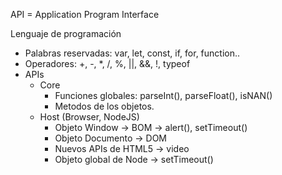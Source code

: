 API = Application Program Interface

Lenguaje de programación
- Palabras reservadas: var, let, const, if, for, function..
- Operadores: +, -, *, /, %, ||, &&, !, typeof
- APIs
    - Core
        - Funciones globales: parseInt(), parseFloat(), isNAN()
        - Metodos de los objetos.
    - Host (Browser, NodeJS)
        - Objeto Window -> BOM -> alert(), setTimeout()
        - Objeto Documento -> DOM
        - Nuevos APIs de HTML5 -> video
        - Objeto global de Node -> setTimeout()
